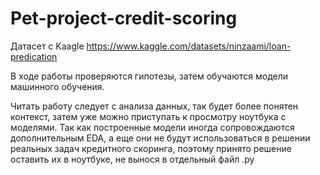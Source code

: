 # Pet-project-credit-scoring
Датасет с Kaagle 
https://www.kaggle.com/datasets/ninzaami/loan-predication

В ходе работы проверяются гипотезы, затем обучаются модели машинного обучения.

Читать работу следует с анализа данных, так будет более понятен контекст, затем уже можно приступать к просмотру ноутбука с моделями. 
Так как построенные модели иногда сопровождаются дополнительным EDA, а еще они не будут использоваться в решении реальных задач кредитного скоринга, поэтому принято решение оставить их в ноутбуке, не вынося в отдельный файл .py




